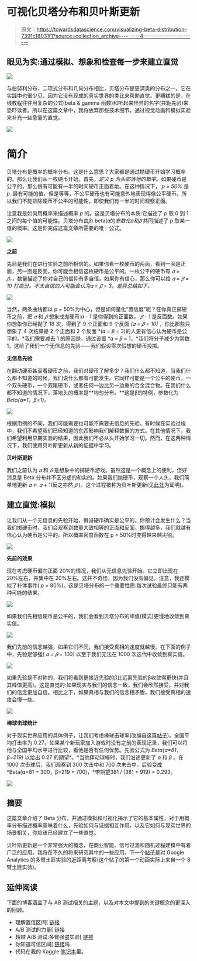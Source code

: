 # 可视化贝塔分布和贝叶斯更新

> 原文：<https://towardsdatascience.com/visualizing-beta-distribution-7391c18031f1?source=collection_archive---------4----------------------->

## 眼见为实:通过模拟、想象和检查每一步来建立直觉

![](img/12017d611ba823d8c3d96f753dfb4711.png)

与伯努利分布、二项式分布和几何分布相比，贝塔分布是更深奥的分布之一。它在实践中也很少见，因为它没有现成的真实世界的类比来帮助直觉。更糟糕的是，在线教程往往用复杂的公式(beta & gamma 函数)和听起来怪异的名字(共轭先验)来恐吓读者。所以在这篇文章中，我将放弃那些技术细节，通过视觉动画和模拟实验来补充一些急需的直觉。

![](img/aba02b74e347cceea35056b989a300dc.png)

# **简介**

贝塔分布是概率的概率分布。这是什么意思？大家都是通过抛硬币开始学习概率的。那么让我们从一枚硬币开始。首先，*定义 p 为头部落地的概率*。如果硬币是公平的，那么很有可能有一半的时间硬币正面着地。在这种情况下， *p = 50%* 是 *p.* 最有可能的值，但是等等，不公平硬币也有可能意外地表现得像公平硬币。所以我们不能排除硬币不公平的可能性，即使我们有一半的时间观察正面。

注意我是如何用概率来描述概率 *p* 的。这是贝塔分布的本质:它描述了 *p* 取 0 到 1 之间的每个值的可能性。贝塔分布由𝛽).beta(𝛼的*参数化*𝛼*和𝛽* 共同描述了 *p* 取某一值的概率。这是你完成这篇文章所需要的唯一公式。

![](img/b76eb64f49738efe9564478f941bafc7.png)

**之前**

先验是我们在进行实验之前所相信的。如果你看一枚硬币的两面，看到一面是正面，另一面是反面，你可能会相信这枚硬币是公平的。一枚公平的硬币有 *𝛼 = 𝛽，*，数量描述了你对自己的信仰有多自信。如果你有信心，那么你可以给 *𝛼 = 𝛽 = 10 打高分。不太自信的人可能会认为𝛼 = 𝛽 = 3。差异总结如下。*

![](img/85d37748d3cb493d01f99ea6f560dc6e.png)

当然，两条曲线都以 p = 50%为中心，但是如何量化“置信度”呢？在你真正掷硬币之前，把 *𝛼* 和 *𝛽* 想象成抛硬币:𝛼 - *1* 是你得到的正面数， *𝛽 - 1* 是反面数。如果你想象你已经抛了 18 次，得到了 9 个正面和 9 个反面 *(𝛼 = 𝛽 = 10)* ，你比那些只想象了 4 次结果是 2 个正面和 2 个反面 *(𝛼 = 𝛽 = 3)的人更有信心认为硬币是公平的。*我们需要减去 1 的原因是，通过设置 *𝛼 = 𝛽 = 1，*我们将分子减少为常数 1。这给了我们一个无信息的先验——我们假设零次假想的硬币投掷。

**无信息先验**

在翻动硬币甚至看硬币之前，我们对硬币了解多少？我们什么都不知道，当我们什么都不知道的时候，我们说什么都有可能发生。它同样可能是一个公平的硬币，一个双头硬币，一个双尾硬币，或者任何一边比另一边重的合金混合物。在我们什么都不知道的情况下，落地头的概率是**均匀分布。**这是β的特例，参数化为 *Beta(⍺=1，β=1)。*

![](img/219866a2303858edeeb7f574fecedccd.png)

根据用例的不同，我们可能需要也可能不需要无信息的先验。有时候在实验过程中，我们不希望我们已经知道的东西影响我们解释数据的方式。在其他情况下，我们希望利用早期实验的结果，因此我们不必从头开始学习一切。然而，在这两种情况下，我们使用贝叶斯更新从新的证据中学习。

**贝叶斯更新**

我们之前认为 *𝛼* 和 *𝛽* 是想象中的掷硬币游戏。虽然这是一个概念上的便利，但好消息是 Beta 分布并不区分虚的和实的。如果我们抛硬币，观察一个人头，我们简单地更新 *𝛼 ← 𝛼* + 1(反之亦然 *𝛽* )。这个过程被称为贝叶斯更新(见[此处](https://en.wikipedia.org/wiki/Conjugate_prior#Example)为证明)。

## 建立直觉:模拟

让我们从一个无信息的先验开始，假设硬币确实是公平的。你预计会发生什么？当我们掷硬币时，我们会观察到数量大致相等的正面和反面，掷得越多，我们就越有信心认为硬币是公平的。所以概率密度函数在 p = 50%时变得越来越尖锐。

![](img/3b5dbe6e9e2a5a543894ff536e42cba5.png)

**先前的效果**

现在考虑硬币偏向正面 20%的情况，我们从无信息先验开始。它立即出现在 20%左右，并集中在 20%左右。这并不奇怪，因为我们没有偏见。注意，我还模拟了补体事件( *p* = 80%)。这是贝塔分布的一个重要性质:每次试验最终只能有两种可能的结果。

![](img/afc7e32a6f004f7c0f5b96343fd06b88.png)

如果我们先相信硬币是公平的，我们会看到贝塔分布的峰值(模式)更慢地收敛到真实值。

![](img/1063881331daf050388de5006cb8a119.png)

我们先前的信念越强，如果它们不同，我们接受真相的速度就越慢。在下面的例子中，先验足够强( *𝛼 = 𝛽 = 100)* 以至于我们无法在 1000 次迭代中收敛到真实值。

![](img/09e767e50d73e86e5ea3a3c734f619ed.png)

如果先验是不对称的，我们将看到更接近先验的β比远离先验的β收敛得更快(并且其峰值更高)。这是直觉的:如果现实与我们的信念一致，我们会欣然接受，并对我们的信念更加自信。相比之下，如果真相与我们的信念相矛盾，我们接受真相的速度会慢一些。

![](img/3637298b7b3ef3c4cc9d8e2c7fdbe1d4.png)

**棒球击球统计**

对于现实世界应用的具体例子，让我们考虑棒球击球率(改编自这篇[帖子](http://varianceexplained.org/statistics/beta_distribution_and_baseball/))。全国平均打击率为 0.27。如果某个新玩家加入游戏时没有之前的表现记录，我们可以将他与全国平均水平进行比较，看他是否有任何优势。先验公式为 *Beta(⍺=81，β=219)* 以给出 0.27 的期望*。*当他挥动球棒时，我们沿途更新了 *⍺* 和 *β* 。在 1000 次击球后，我们观察到 300 次击中和 700 次未击中。后验变成 *Beta(⍺=81 + 300，β=219 + 700)，*带期望381 / (381 + 919) = 0.293。

![](img/0b40ef6cf428b62bee49babe551e7d72.png)

## 摘要

这篇文章介绍了 Beta 分布，并通过模拟和可视化揭示了它的基本属性。对于用概率分布描述概率意味着什么，先验如何与证据相互作用，以及它如何与现实世界的场景相关，你应该已经建立了一些直觉。

贝叶斯更新是一个非常强大的概念，在商业智能、信号过滤和随机过程建模中有着广泛的应用。我将在不久的将来研究其中的一些应用。下一个[帖子](/beyond-a-b-testing-multi-armed-bandit-experiments-1493f709f804)是对 Google Analytics 的多臂土匪实验的近距离考察(这个帖子的第一个动画实际上来自一个 8 臂土匪实验)。

## 延伸阅读

下面的博客涵盖了与 AB 测试相关的主题，以及对本文中提到的关键概念的更深入的回顾。

*   理解置信区间[ [链接](/understanding-confidence-interval-d7b5aa68e3b)
*   A/B 测试的力量[ [链接](/the-power-of-a-b-testing-3387c04a14e3)
*   超越 A/B 测试:多臂强盗实验[ [链接](/beyond-a-b-testing-multi-armed-bandit-experiments-1493f709f804)
*   你知道可信区间[ [链接](/do-you-know-credible-interval-e5b833adf399#bce7)吗
*   代码在我的 Kaggle [笔记本](https://www.kaggle.com/shawlu/visualizing-beta-distribution)里。